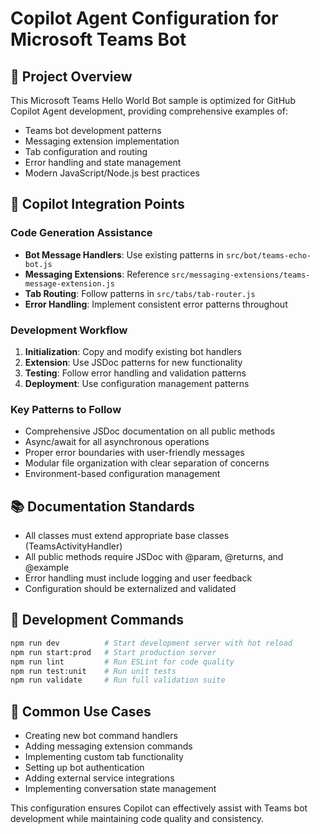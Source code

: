 # Copilot Agent Configuration for Microsoft Teams Bot

<!--
Copyright (c) Microsoft Corporation. All rights reserved.
Licensed under the MIT License.
-->

## 🎯 Project Overview
This Microsoft Teams Hello World Bot sample is optimized for GitHub Copilot Agent development, providing comprehensive examples of:
- Teams bot development patterns
- Messaging extension implementation
- Tab configuration and routing
- Error handling and state management
- Modern JavaScript/Node.js best practices

## 🤖 Copilot Integration Points

### Code Generation Assistance
- **Bot Message Handlers**: Use existing patterns in `src/bot/teams-echo-bot.js`
- **Messaging Extensions**: Reference `src/messaging-extensions/teams-message-extension.js`
- **Tab Routing**: Follow patterns in `src/tabs/tab-router.js`
- **Error Handling**: Implement consistent error patterns throughout

### Development Workflow
1. **Initialization**: Copy and modify existing bot handlers
2. **Extension**: Use JSDoc patterns for new functionality
3. **Testing**: Follow error handling and validation patterns
4. **Deployment**: Use configuration management patterns

### Key Patterns to Follow
- Comprehensive JSDoc documentation on all public methods
- Async/await for all asynchronous operations
- Proper error boundaries with user-friendly messages
- Modular file organization with clear separation of concerns
- Environment-based configuration management

## 📚 Documentation Standards
- All classes must extend appropriate base classes (TeamsActivityHandler)
- All public methods require JSDoc with @param, @returns, and @example
- Error handling must include logging and user feedback
- Configuration should be externalized and validated

## 🔧 Development Commands
```bash
npm run dev          # Start development server with hot reload
npm run start:prod   # Start production server
npm run lint         # Run ESLint for code quality
npm run test:unit    # Run unit tests
npm run validate     # Run full validation suite
```

## 🎪 Common Use Cases
- Creating new bot command handlers
- Adding messaging extension commands
- Implementing custom tab functionality
- Setting up bot authentication
- Adding external service integrations
- Implementing conversation state management

This configuration ensures Copilot can effectively assist with Teams bot development while maintaining code quality and consistency.
